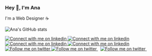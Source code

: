 ### Hey 👋, I'm Ana

I'm a Web Designer ☕

![Ana's GitHub stats](https://github-readme-stats.vercel.app/api?username=itsmeanaaa&show_icons=true&theme=transparent)


<!-- Social button 1 -->
<!-- Light Mode -->
<a href="https://open.spotify.com/user/12141598168?si=1d5f420c9d8d468d#gh-light-mode-only">
<img src="https://img.shields.io/badge/Spotify-1ED760?style=for-the-badge&logo=spotify&logoColor=white#gh-light-mode-only" alt="Connect with me on linkedin" >
</a>
<!-- Dark Mode -->
<a href="https://open.spotify.com/user/12141598168?si=1d5f420c9d8d468d#gh-dark-mode-only">
<img src="https://img.shields.io/badge/Spotify-1ED760?style=for-the-badge&logo=spotify&logoColor=white#gh-dark-mode-only" alt="Connect with me on linkedin" >
</a>


<!-- Social button 2 -->
<!-- Light Mode -->
<a href="https://www.instagram.com/imsuperana_/#gh-light-mode-only">
<img src="https://img.shields.io/badge/Instagram-%23E4405F.svg?style=for-the-badge&logo=Instagram&logoColor=white#gh-light-mode-only" alt="Connect with me on linkedin" >
</a>
<!-- Dark Mode -->
<a href="https://www.instagram.com/imsuperana_/#gh-dark-mode-only">
<img src="https://img.shields.io/badge/Instagram-%23E4405F.svg?style=for-the-badge&logo=Instagram&logoColor=white#gh-dark-mode-only" alt="Connect with me on linkedin" >
</a>
<a href="https://twitter.com/imsuperana_#gh-light-mode-only">
<img src="https://img.shields.io/twitter/follow/imsuperana_?style=for-the-badge&logo=twitter&labelColor=000&color=3572A5#gh-light-mode-only" alt="Follow me on twitter" >
</a>

<!-- Social button 3 -->
<!-- Light Mode -->
<!-- Dark Mode -->
<a href="https://twitter.com/imsuperana_#gh-dark-mode-only">
<img src="https://img.shields.io/twitter/follow/imsuperana_?style=for-the-badge&logo=twitter&labelColor=000&color=FFF#gh-dark-mode-only" alt="Follow me on twitter" >
</a>
&nbsp;
<!-- Social button 2 -->
<a href="https://twitter.com/imsuperana_](https://open.spotify.com/user/12141598168?si=92f7782217634959#gh-light-mode-only">
<img src="https://img.shields.io/badge/Spotify/follow/imsuperana_?style=for-the-badge&logo=twitter&labelColor=000&color=3572A5#gh-light-mode-only" alt="Follow me on twitter" >
  </a>
&nbsp;

</div>


